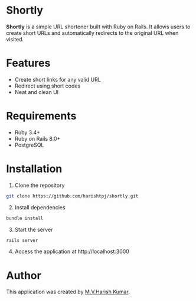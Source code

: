 # Shortly

**Shortly** is a simple URL shortener built with Ruby on Rails. It allows users to create short URLs and automatically redirects to the original URL when visited.

# Features
- Create short links for any valid URL
- Redirect using short codes
- Neat and clean UI

# Requirements
- Ruby 3.4+
- Ruby on Rails 8.0+
- PostgreSQL

# Installation

1. Clone the repository

```bash
git clone https://github.com/harishtpj/shortly.git
```

2. Install dependencies

```bash
bundle install
```

3. Start the server

```bash
rails server
```

4. Access the application at http://localhost:3000

# Author
This application was created by [M.V.Harish Kumar](https://github.com/harishtpj).
